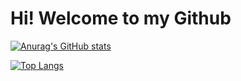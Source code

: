 # Hi! Welcome to my Github

[![Anurag's GitHub stats](https://github-readme-stats.vercel.app/api?username=osher160&count_private=true&show_icons=true&theme=transparent)](https://github.com/anuraghazra/github-readme-stats)

[![Top Langs](https://github-readme-stats.vercel.app/api/top-langs/?username=osher160&layout=compact)](https://github.com/anuraghazra/github-readme-stats)
